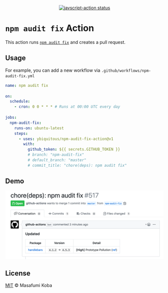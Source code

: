 <p align="center">
  <a href="https://github.com/ybiquitous/npm-audit-fix-action/actions"><img alt="javscript-action status" src="https://github.com/ybiquitous/npm-audit-fix-action/workflows/units-test/badge.svg"></a>
</p>

# `npm audit fix` Action

This action runs [`npm audit fix`](https://docs.npmjs.com/cli/audit) and creates a pull request.

## Usage

For example, you can add a new workflow via `.github/workflows/npm-audit-fix.yml`

```yaml
name: npm audit fix

on:
  schedule:
    - cron: 0 0 * * * # Runs at 00:00 UTC every day

jobs:
  npm-audit-fix:
    runs-on: ubuntu-latest
    steps:
      - uses: ybiquitous/npm-audit-fix-action@v1
        with:
          github_token: ${{ secrets.GITHUB_TOKEN }}
          # branch: "npm-audit-fix"
          # default_branch: "master"
          # commit_title: "chore(deps): npm audit fix"
```

## Demo

![A pull request for demo](demo.png)

## License

[MIT](LICENSE) © Masafumi Koba
